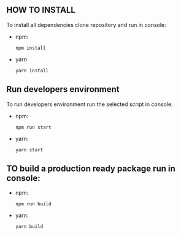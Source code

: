 ## HOW TO INSTALL

To install all dependencies clone repository and run in console:

- npm:
  ```
  npm install
  ```
- yarn

  ```
  yarn install
  ```

## Run developers environment

To run developers environment run the selected script in console:

- npm:

  ```
  npm run start
  ```

- yarn:
  ```
  yarn start
  ```

## TO build a production ready package run in console:

- npm:
  ```
  npm run build
  ```
- yarn:
  ```
  yarn build
  ```
